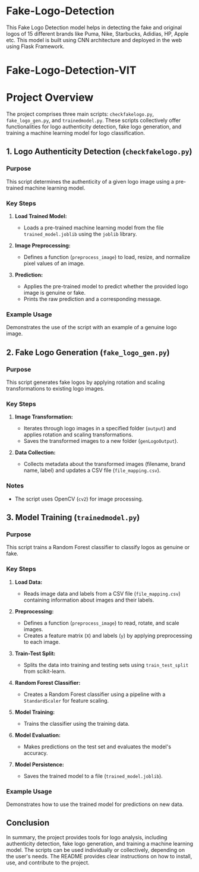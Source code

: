 # Fake-Logo-Detection

This Fake Logo Detection model helps in detecting the fake and original logos of 15 different brands like Puma, Nike, Starbucks, Adidias, HP, Apple etc. This model is built using CNN architecture and deployed in the web using Flask Framework.

# Fake-Logo-Detection-VIT

# Project Overview

The project comprises three main scripts: `checkfakelogo.py`, `fake_logo_gen.py`, and `trainedmodel.py`. These scripts collectively offer functionalities for logo authenticity detection, fake logo generation, and training a machine learning model for logo classification.

## 1. Logo Authenticity Detection (`checkfakelogo.py`)

### Purpose
This script determines the authenticity of a given logo image using a pre-trained machine learning model.

### Key Steps
1. **Load Trained Model:**
   - Loads a pre-trained machine learning model from the file `trained_model.joblib` using the `joblib` library.

2. **Image Preprocessing:**
   - Defines a function (`preprocess_image`) to load, resize, and normalize pixel values of an image.

3. **Prediction:**
   - Applies the pre-trained model to predict whether the provided logo image is genuine or fake.
   - Prints the raw prediction and a corresponding message.

### Example Usage
Demonstrates the use of the script with an example of a genuine logo image.

## 2. Fake Logo Generation (`fake_logo_gen.py`)

### Purpose
This script generates fake logos by applying rotation and scaling transformations to existing logo images.

### Key Steps
1. **Image Transformation:**
   - Iterates through logo images in a specified folder (`output`) and applies rotation and scaling transformations.
   - Saves the transformed images to a new folder (`genLogoOutput`).

2. **Data Collection:**
   - Collects metadata about the transformed images (filename, brand name, label) and updates a CSV file (`file_mapping.csv`).

### Notes
- The script uses OpenCV (`cv2`) for image processing.

## 3. Model Training (`trainedmodel.py`)

### Purpose
This script trains a Random Forest classifier to classify logos as genuine or fake.

### Key Steps
1. **Load Data:**
   - Reads image data and labels from a CSV file (`file_mapping.csv`) containing information about images and their labels.

2. **Preprocessing:**
   - Defines a function (`preprocess_image`) to read, rotate, and scale images.
   - Creates a feature matrix (`X`) and labels (`y`) by applying preprocessing to each image.

3. **Train-Test Split:**
   - Splits the data into training and testing sets using `train_test_split` from scikit-learn.

4. **Random Forest Classifier:**
   - Creates a Random Forest classifier using a pipeline with a `StandardScaler` for feature scaling.

5. **Model Training:**
   - Trains the classifier using the training data.

6. **Model Evaluation:**
   - Makes predictions on the test set and evaluates the model's accuracy.

7. **Model Persistence:**
   - Saves the trained model to a file (`trained_model.joblib`).

### Example Usage
Demonstrates how to use the trained model for predictions on new data.

## Conclusion

In summary, the project provides tools for logo analysis, including authenticity detection, fake logo generation, and training a machine learning model. The scripts can be used individually or collectively, depending on the user's needs. The README provides clear instructions on how to install, use, and contribute to the project.


